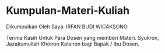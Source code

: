 # Kumpulan-Materi-Kuliah

Dikumpulkan Oleh Saya:
IRFAN BUDI WICAKSONO

Terima Kasih Untuk Para Dosen yang memberi Materi.
Syukron, Jazakumullah Khoiron Katsiron bagi Bapak / Ibu Dosen.
